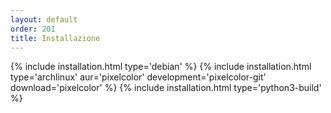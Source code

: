 ```yaml
---
layout: default
order: 201
title: Installazione
---
```

{% include installation.html type='debian' %}
{% include installation.html type='archlinux' aur='pixelcolor' development='pixelcolor-git' download='pixelcolor' %}
{% include installation.html type='python3-build' %}
